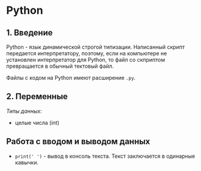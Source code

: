 # Python

## 1. Введение

Python - язык динамической строгой типизации.
Написанный скрипт передается интерпретатору, поэтому, если на компьютере не установлен интерпретатор для Python, то файл со скприптом превращается в обычный тектовый файл.

Файлы с кодом на Python имеют расширение `.py`.

## 2. Переменные
*Типы данных:*
- целые числа (int)



## Работа с вводом и выводом данных
- `print(' ')` - вывод в консоль текста. Текст заключается в одинарные кавычки.